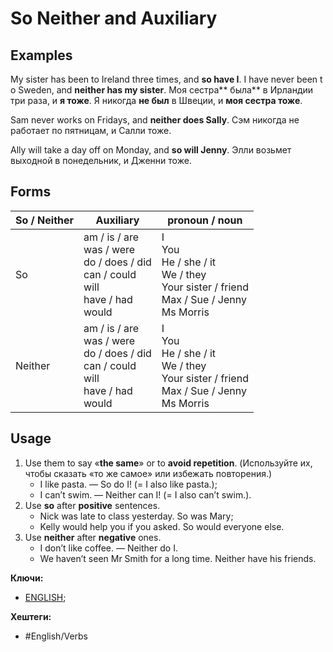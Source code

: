 
# So Neither and Auxiliary

## Examples

My sister has been to Ireland three times, and **so have I**. I have never been to Sweden, and **neither has my sister**.
Моя сестра** была** в Ирландии три раза, и **я тоже**. Я никогда **не был** в Швеции, и **моя сестра тоже**.

Sam never works on Fridays, and **neither does Sally**.
Сэм никогда не работает по пятницам, и Салли тоже.

Ally will take a day off on Monday, and **so will Jenny**.
Элли возьмет выходной в понедельник, и Дженни тоже.


## Forms

**So / Neither** | **Auxiliary** | **pronoun / noun**
--|--|--
So | am / is / are <br> was / were <br> do / does / did <br> can / could <br> will <br> have / had <br> would | I <br> You <br> He / she / it <br> We / they <br> Your sister / friend <br> Max / Sue / Jenny <br> Ms Morris
Neither |  am / is / are <br> was / were <br> do / does / did <br> can / could <br> will <br> have / had <br> would | I <br> You <br> He / she / it <br> We / they <br> Your sister / friend <br> Max / Sue / Jenny <br> Ms Morris


## Usage

1) Use them to say «**the same**» or to **avoid repetition**. (Используйте их, чтобы сказать «то же самое» или избежать повторения.)
	- I like pasta. — So do I! (= I also like pasta.);
	- I can’t swim. — Neither can I! (= I also can’t swim.).
2) Use **so** after **positive** sentences.
	- Nick was late to class yesterday. So was Mary;
	- Kelly would help you if you asked. So would everyone else.
3) Use **neither** after **negative** ones.
	- I don’t like coffee. — Neither do I.
	- We haven’t seen Mr Smith for a long time. Neither have his friends.

**Ключи:**
- [ENGLISH](ENGLISH);

**Хештеги:**
- #English/Verbs